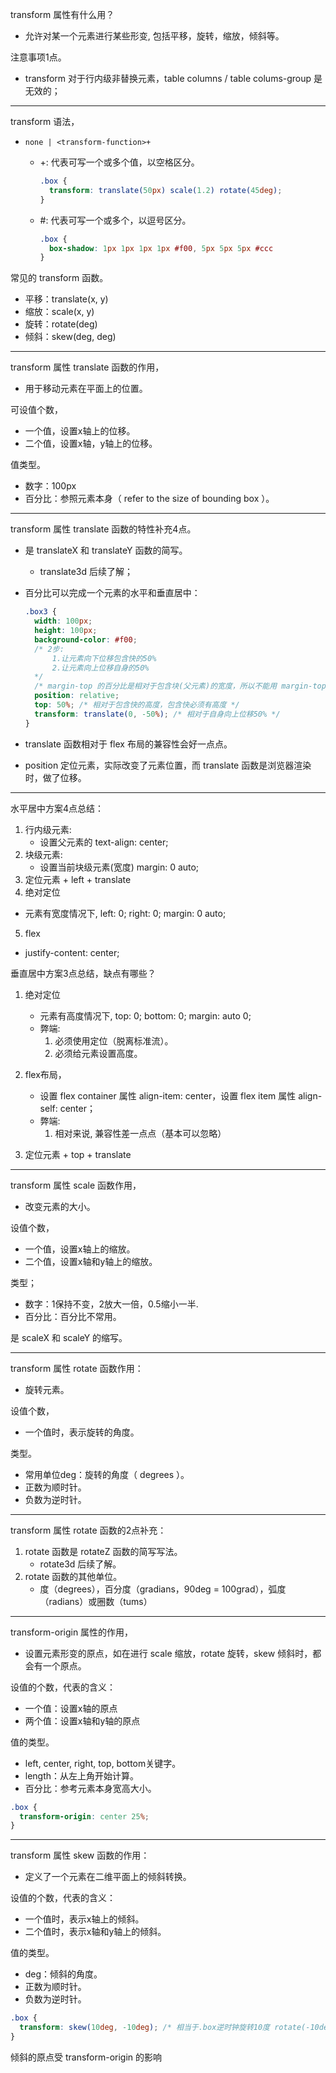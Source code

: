 transform 属性有什么用？

- 允许对某一个元素进行某些形变, 包括平移，旋转，缩放，倾斜等。

注意事项1点。

- transform 对于行内级非替换元素，table columns / table colums-group 是无效的；

-----

transform 语法，

- `none | <transform-function>+`
	
	- +: 代表可写一个或多个值，以空格区分。
	
	  ```css
	  .box {
	    transform: translate(50px) scale(1.2) rotate(45deg);
	  }
	  ```
	
	- #: 代表可写一个或多个，以逗号区分。
	
	  ```css
	  .box {
	    box-shadow: 1px 1px 1px 1px #f00, 5px 5px 5px #ccc
	  }
	  ```

常见的 transform 函数。

- 平移：translate(x, y)
- 缩放：scale(x, y)
- 旋转：rotate(deg)
- 倾斜：skew(deg, deg)

-----

transform 属性 translate 函数的作用，

- 用于移动元素在平面上的位置。

可设值个数，

- 一个值，设置x轴上的位移。
- 二个值，设置x轴，y轴上的位移。

值类型。

- 数字：100px
- 百分比：参照元素本身（ refer to the size of bounding box ）。

-----

transform 属性 translate 函数的特性补充4点。
- 是 translateX 和 translateY 函数的简写。

	- translate3d 后续了解；

- 百分比可以完成一个元素的水平和垂直居中：

  ```css
  .box3 {
    width: 100px;
    height: 100px;
    background-color: #f00;
    /* 2步:
        1.让元素向下位移包含快的50%
        2.让元素向上位移自身的50%
    */
    /* margin-top 的百分比是相对于包含块(父元素)的宽度，所以不能用 margin-top */
    position: relative;
    top: 50%; /* 相对于包含快的高度，包含快必须有高度 */
    transform: translate(0, -50%); /* 相对于自身向上位移50% */
  }
  ```
  
- translate 函数相对于 flex 布局的兼容性会好一点点。

- position 定位元素，实际改变了元素位置，而 translate 函数是浏览器渲染时，做了位移。

-----

水平居中方案4点总结：

1. 行内级元素:
	* 设置父元素的 text-align: center;
2. 块级元素:
	* 设置当前块级元素(宽度) margin: 0 auto;
3. 定位元素 + left + translate
4. 绝对定位
  * 元素有宽度情况下, left: 0; right: 0; margin: 0 auto;
5. flex
  * justify-content: center;

垂直居中方案3点总结，缺点有哪些？
1. 绝对定位
	* 元素有高度情况下, top: 0; bottom: 0; margin: auto 0;
	- 弊端:
		1. 必须使用定位（脱离标准流）。
		2. 必须给元素设置高度。
	
2. flex布局，

   - 设置 flex container 属性 align-item: center，设置 flex item 属性 align-self: center；
   - 弊端:
      1. 相对来说, 兼容性差一点点（基本可以忽略）

3. 定位元素 + top + translate

-----

transform 属性 scale 函数作用，

- 改变元素的大小。

设值个数，

- 一个值，设置x轴上的缩放。
- 二个值，设置x轴和y轴上的缩放。

类型；
- 数字：1保持不变，2放大一倍，0.5缩小一半.
- 百分比：百分比不常用。

是 scaleX 和 scaleY 的缩写。

-----

transform 属性 rotate 函数作用：

- 旋转元素。

设值个数，

- 一个值时，表示旋转的角度。

类型。

- 常用单位deg：旋转的角度（ degrees ）。
- 正数为顺时针。
- 负数为逆时针。

-----

transform 属性 rotate 函数的2点补充：

1. rotate 函数是 rotateZ 函数的简写写法。
    - rotate3d 后续了解。
2. rotate 函数的其他单位。
    - 度（degrees），百分度（gradians，90deg = 100grad），弧度（radians）或圈数（tums）

-----

transform-origin 属性的作用，

- 设置元素形变的原点，如在进行 scale 缩放，rotate 旋转，skew 倾斜时，都会有一个原点。

设值的个数，代表的含义：

- 一个值：设置x轴的原点
- 两个值：设置x轴和y轴的原点

值的类型。

- left, center, right, top, bottom关键字。
- length：从左上角开始计算。
- 百分比：参考元素本身宽高大小。

```css
.box {
  transform-origin: center 25%;
}
```

-----

transform 属性 skew 函数的作用：

- 定义了一个元素在二维平面上的倾斜转换。

设值的个数，代表的含义：

- 一个值时，表示x轴上的倾斜。
- 二个值时，表示x轴和y轴上的倾斜。

值的类型。

- deg：倾斜的角度。
- 正数为顺时针。
- 负数为逆时针。

```css
.box {
  transform: skew(10deg, -10deg); /* 相当于.box逆时钟旋转10度 rotate(-10deg) */
}
```

倾斜的原点受 transform-origin 的影响

